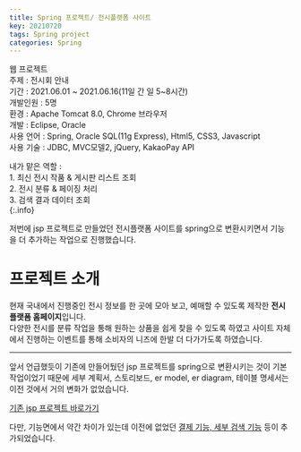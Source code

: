 ```yaml
---
title: Spring 프로젝트/ 전시플랫폼 사이트
key: 20210720
tags: Spring project
categories: Spring
---
```

  

웹 프로젝트  
주제 : 전시회 안내  
기간 : 2021.06.01 ~ 2021.06.16(11일 간 일 5~8시간)  
개발인원 : 5명  
환경 : Apache Tomcat 8.0, Chrome 브라우저  
개발 : Eclipse, Oracle  
사용 언어 : Spring, Oracle SQL(11g Express), Html5, CSS3, Javascript  
사용 기술 : JDBC, MVC모델2, jQuery, KakaoPay API  

  
내가 맡은 역할 :  
    1. 최신 전시 작품 & 게시판 리스트 조회  
    2. 전시 분류 & 페이징 처리  
    3. 검색 결과 데이터 조회  
{:.info}

저번에 jsp 프로젝트로 만들었던 전시플랫폼 사이트를 spring으로 변환시키면서 기능을 더 추가하는 작업으로 진행했습니다.  


# 프로젝트 소개

현재 국내에서 진행중인 전시 정보를 한 곳에 모아 보고, 예매할 수 있도록 제작한 **전시플랫폼 홈페이지**입니다.  
다양한 전시를 분류 작업을 통해 원하는 상품을 쉽게 찾을 수 있도록 하였고 사이트 자체에서 진행하는 이벤트를 통해 소비자의 니즈에 한발 더 다가가도록 하였습니다.  

---

앞서 언급했듯이 기존에 만들어뒀던 jsp 프로젝트를 spring으로 변환시키는 것이 기본 작업이었기 때문에 세부 계획서, 스토리보드, er model, er diagram, 테이블 명세서는 이전 것에서 거의 변화가 없었습니다.  

[기존 jsp 프로젝트 바로가기](/_posts/2021-07-18-jsp-project-moa1.md)  

다만, 기능면에서 약간 차이가 있는데 이전에 없었던 <u>결제 기능, 세부 검색 기능</u> 등이 추가되었습니다.  
